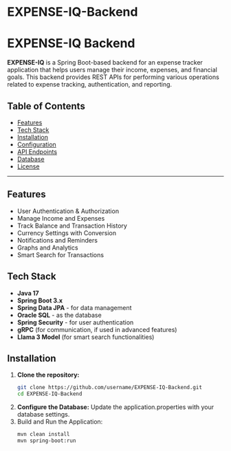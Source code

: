 # EXPENSE-IQ-Backend

# EXPENSE-IQ Backend

**EXPENSE-IQ** is a Spring Boot-based backend for an expense tracker application that helps users manage their income, expenses, and financial goals. This backend provides REST APIs for performing various operations related to expense tracking, authentication, and reporting.

## Table of Contents
- [Features](#features)
- [Tech Stack](#tech-stack)
- [Installation](#installation)
- [Configuration](#configuration)
- [API Endpoints](#api-endpoints)
- [Database](#database)
- [License](#license)

---

## Features

- User Authentication & Authorization
- Manage Income and Expenses
- Track Balance and Transaction History
- Currency Settings with Conversion
- Notifications and Reminders
- Graphs and Analytics
- Smart Search for Transactions

## Tech Stack

- **Java 17**
- **Spring Boot 3.x**
- **Spring Data JPA** - for data management
- **Oracle SQL** - as the database
- **Spring Security** - for user authentication
- **gRPC** (for communication, if used in advanced features)
- **Llama 3 Model** (for smart search functionalities)
  
## Installation

1. **Clone the repository:**
   ```bash
   git clone https://github.com/username/EXPENSE-IQ-Backend.git
   cd EXPENSE-IQ-Backend
2. **Configure the Database:** Update the application.properties with your database settings.
3. Build and Run the Application:
   ```bash
   mvn clean install
   mvn spring-boot:run
